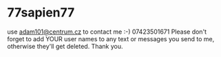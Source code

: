 # 77sapien77

use adam101@centrum.cz to contact me :-)
07423501671
Please don't forget to add YOUR user names to any text or messages you send to me, otherwise they'll get deleted.
Thank you.

